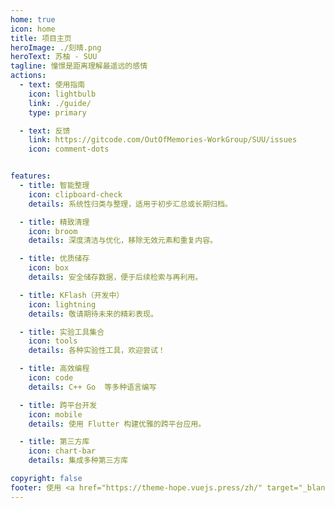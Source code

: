 ```yaml
---
home: true
icon: home
title: 项目主页
heroImage: ./刻晴.png
heroText: 苏柚 - SUU 
tagline: 憧憬是距离理解最遥远的感情
actions:
  - text: 使用指南
    icon: lightbulb
    link: ./guide/
    type: primary

  - text: 反馈
    link: https://gitcode.com/OutOfMemories-WorkGroup/SUU/issues
    icon: comment-dots


features:
  - title: 智能整理
    icon: clipboard-check
    details: 系统性归类与整理，适用于初步汇总或长期归档。

  - title: 精致清理
    icon: broom
    details: 深度清洁与优化，移除无效元素和重复内容。

  - title: 优质储存
    icon: box
    details: 安全储存数据，便于后续检索与再利用。

  - title: KFlash（开发中）
    icon: lightning
    details: 敬请期待未来的精彩表现。

  - title: 实验工具集合
    icon: tools
    details: 各种实验性工具，欢迎尝试！

  - title: 高效编程
    icon: code
    details: C++ Go  等多种语言编写

  - title: 跨平台开发
    icon: mobile
    details: 使用 Flutter 构建优雅的跨平台应用。

  - title: 第三方库
    icon: chart-bar
    details: 集成多种第三方库

copyright: false
footer: 使用 <a href="https://theme-hope.vuejs.press/zh/" target="_blank">VuePress Theme Hope</a> 主题 | MIT 协议</br>版权所有 © 2024-至今 YumeYuka
---
```

